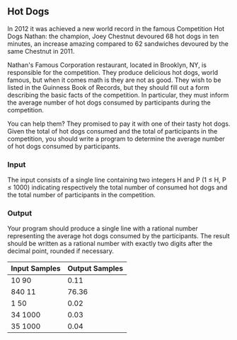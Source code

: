 ## Hot Dogs

In 2012 it was achieved a new world record in the famous Competition Hot Dogs Nathan: the champion, Joey Chestnut devoured 68 hot dogs in ten minutes, an increase amazing compared to 62 sandwiches devoured by the same Chestnut in 2011.

Nathan's Famous Corporation restaurant, located in Brooklyn, NY, is responsible for the competition. They produce delicious hot dogs, world famous, but when it comes math is they are not as good. They wish to be listed in the Guinness Book of Records, but they should fill out a form describing the basic facts of the competition. In particular, they must inform the average number of hot dogs consumed by participants during the competition.

You can help them? They promised to pay it with one of their tasty hot dogs. Given the total of hot dogs consumed and the total of participants in the competition, you should write a program to determine the average number of hot dogs consumed by participants.

### Input
The input consists of a single line containing two integers H and P (1 ≤ H, P ≤ 1000) indicating respectively the total number of consumed hot dogs and the total number of participants in the competition.

### Output
Your program should produce a single line with a rational number representing the average hot dogs consumed by the participants. The result should be written as a rational number with exactly two digits after the decimal point, rounded if necessary.

| Input Samples  | Output Samples |
| -------------- | -------------- |
|   10   90      |    0.11        |
|   840  11      |    76.36       |
|   1    50      |    0.02        |
|   34   1000    |    0.03        |
|   35   1000    |    0.04        |
